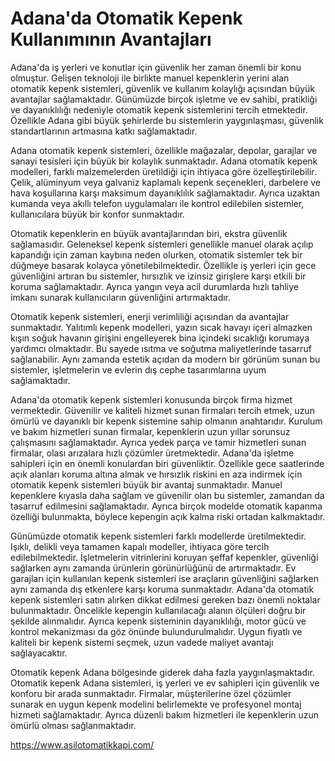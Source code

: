# Adana'da Otomatik Kepenk Kullanımının Avantajları
Adana'da iş yerleri ve konutlar için güvenlik her zaman önemli bir konu olmuştur. Gelişen teknoloji ile birlikte manuel kepenklerin yerini alan otomatik kepenk sistemleri, güvenlik ve kullanım kolaylığı açısından büyük avantajlar sağlamaktadır. Günümüzde birçok işletme ve ev sahibi, pratikliği ve dayanıklılığı nedeniyle otomatik kepenk sistemlerini tercih etmektedir. Özellikle Adana gibi büyük şehirlerde bu sistemlerin yaygınlaşması, güvenlik standartlarının artmasına katkı sağlamaktadır.

Adana otomatik kepenk sistemleri, özellikle mağazalar, depolar, garajlar ve sanayi tesisleri için büyük bir kolaylık sunmaktadır. Adana otomatik kepenk modelleri, farklı malzemelerden üretildiği için ihtiyaca göre özelleştirilebilir. Çelik, alüminyum veya galvaniz kaplamalı kepenk seçenekleri, darbelere ve hava koşullarına karşı maksimum dayanıklılık sağlamaktadır. Ayrıca uzaktan kumanda veya akıllı telefon uygulamaları ile kontrol edilebilen sistemler, kullanıcılara büyük bir konfor sunmaktadır.

Otomatik kepenklerin en büyük avantajlarından biri, ekstra güvenlik sağlamasıdır. Geleneksel kepenk sistemleri genellikle manuel olarak açılıp kapandığı için zaman kaybına neden olurken, otomatik sistemler tek bir düğmeye basarak kolayca yönetilebilmektedir. Özellikle iş yerleri için gece güvenliğini artıran bu sistemler, hırsızlık ve izinsiz girişlere karşı etkili bir koruma sağlamaktadır. Ayrıca yangın veya acil durumlarda hızlı tahliye imkanı sunarak kullanıcıların güvenliğini artırmaktadır.

Otomatik kepenk sistemleri, enerji verimliliği açısından da avantajlar sunmaktadır. Yalıtımlı kepenk modelleri, yazın sıcak havayı içeri almazken kışın soğuk havanın girişini engelleyerek bina içindeki sıcaklığı korumaya yardımcı olmaktadır. Bu sayede ısıtma ve soğutma maliyetlerinde tasarruf sağlanabilir. Aynı zamanda estetik açıdan da modern bir görünüm sunan bu sistemler, işletmelerin ve evlerin dış cephe tasarımlarına uyum sağlamaktadır.

Adana'da otomatik kepenk sistemleri konusunda birçok firma hizmet vermektedir. Güvenilir ve kaliteli hizmet sunan firmaları tercih etmek, uzun ömürlü ve dayanıklı bir kepenk sistemine sahip olmanın anahtarıdır. Kurulum ve bakım hizmetleri sunan firmalar, kepenklerin uzun yıllar sorunsuz çalışmasını sağlamaktadır. Ayrıca yedek parça ve tamir hizmetleri sunan firmalar, olası arızalara hızlı çözümler üretmektedir.
Adana'da işletme sahipleri için en önemli konulardan biri güvenliktir. Özellikle gece saatlerinde açık alanları koruma altına almak ve hırsızlık riskini en aza indirmek için otomatik kepenk sistemleri büyük bir avantaj sunmaktadır. Manuel kepenklere kıyasla daha sağlam ve güvenilir olan bu sistemler, zamandan da tasarruf edilmesini sağlamaktadır. Ayrıca birçok modelde otomatik kapanma özelliği bulunmakta, böylece kepengin açık kalma riski ortadan kalkmaktadır.

Günümüzde otomatik kepenk sistemleri farklı modellerde üretilmektedir. Işıklı, delikli veya tamamen kapalı modeller, ihtiyaca göre tercih edilebilmektedir. İşletmelerin vitrinlerini koruyan şeffaf kepenkler, güvenliği sağlarken aynı zamanda ürünlerin görünürlüğünü de artırmaktadır. Ev garajları için kullanılan kepenk sistemleri ise araçların güvenliğini sağlarken aynı zamanda dış etkenlere karşı koruma sunmaktadır.
Adana'da otomatik kepenk sistemleri satın alırken dikkat edilmesi gereken bazı önemli noktalar bulunmaktadır. Öncelikle kepengin kullanılacağı alanın ölçüleri doğru bir şekilde alınmalıdır. Ayrıca kepenk sisteminin dayanıklılığı, motor gücü ve kontrol mekanizması da göz önünde bulundurulmalıdır. Uygun fiyatlı ve kaliteli bir kepenk sistemi seçmek, uzun vadede maliyet avantajı sağlayacaktır.

Otomatik kepenk Adana bölgesinde giderek daha fazla yaygınlaşmaktadır. Otomatik kepenk Adana sistemleri, iş yerleri ve ev sahipleri için güvenlik ve konforu bir arada sunmaktadır. Firmalar, müşterilerine özel çözümler sunarak en uygun kepenk modelini belirlemekte ve profesyonel montaj hizmeti sağlamaktadır. Ayrıca düzenli bakım hizmetleri ile kepenklerin uzun ömürlü olması sağlanmaktadır.

https://www.asilotomatikkapi.com/
